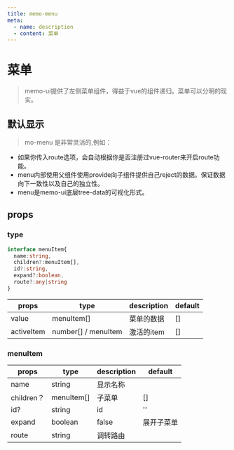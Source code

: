 ```yaml
---
title: memo-menu
meta:
  - name: description
  - content: 菜单
---
```


# 菜单
> memo-ui提供了左侧菜单组件，得益于vue的组件递归。菜单可以分明的现实。
<script setup lang="ts">
  import {demo1,path} from "./index.ts";
</script>

## 默认显示
<CodeEditor :filePath="path" :value="demo1"/>

> mo-menu 是非常灵活的,例如：
  + 如果你传入route选项，会自动根据你是否注册过vue-router来开启route功能。
  + menu内部使用父组件使用provide向子组件提供自己reject的数据。保证数据向下一致性以及自己的独立性。
  + menu是memo-ui底层tree-data的可视化形式。

## props
### type

```ts
interface menuItem{
  name:string,
  children?:menuItem[],
  id?:string,
  expand?:boolean,
  route?:any|string
}
```

| props      | type                | description | default |
| ---------- | ------------------- | ----------- | ------- |
| value      | menuItem[]          | 菜单的数据  | []      |
| activeItem | number[] / menuItem | 激活的item  | []      |

### menuItem

| props      | type       | description | default    |
| ---------- | ---------- | ----------- | ---------- |
| name       | string     | 显示名称    |            |
| children？ | menuItem[] | 子菜单      | []         |
| id?        | string     | id          | ''         |
| expand     | boolean    | false       | 展开子菜单 |  |
| route      | string     | 调转路由    |            |

